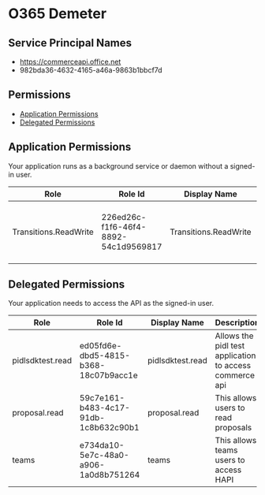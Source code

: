 # O365 Demeter
## Service Principal Names
- https://commerceapi.office.net
- 982bda36-4632-4165-a46a-9863b1bbcf7d

 ## Permissions
- [Application Permissions](#application-permissions)
- [Delegated Permissions](#delegated-permissions)

## Application Permissions
Your application runs as a background service or daemon without a signed-in user.

| Role | Role Id | Display Name | Description |
|---|---|---|---|
| Transitions.ReadWrite | 226ed26c-f1f6-46f4-8892-54c1d9569817 | Transitions.ReadWrite | Allows apps to start and get status of transitions. |

## Delegated Permissions
Your application needs to access the API as the signed-in user. 

| Role | Role Id | Display Name | Description |
|---|---|---|---|
| pidlsdktest.read | ed05fd6e-dbd5-4815-b368-18c07b9acc1e | pidlsdktest.read | Allows the pidl test application to access commerce api |
| proposal.read | 59c7e161-b483-4c17-91db-1c8b632c90b1 | proposal.read | This allows users to read proposals |
| teams | e734da10-5e7c-48a0-a906-1a0d8b751264 | teams | This allows teams users to access HAPI |

